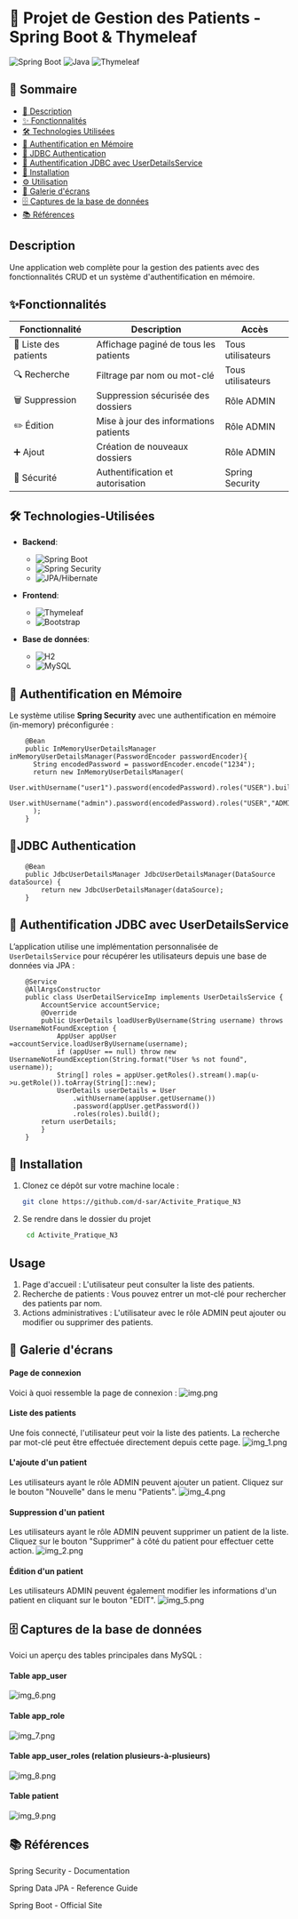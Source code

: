 # 🏥 Projet de Gestion des Patients - Spring Boot & Thymeleaf
![Spring Boot](https://img.shields.io/badge/Spring_Boot-3.x-green?logo=spring)
![Java](https://img.shields.io/badge/Java-23-blue?logo=java)
![Thymeleaf](https://img.shields.io/badge/Thymeleaf-3.1-white?logo=thymeleaf)

## 📌 Sommaire

- [📖 Description](#description)
- [✨ Fonctionnalités](#fonctionnalités)
- [🛠️ Technologies Utilisées](#-technologies-utilisées)
- [🔐 Authentification en Mémoire](#-authentification-en-mémoire)
- [🔐 JDBC Authentication](#jdbc-authentication)
- [🔐 Authentification JDBC avec UserDetailsService](#-authentification-jdbc-avec-userdetailsservice)
- [🚀 Installation](#-installation)
- [⚙️ Utilisation](#usage)
- [📸 Galerie d'écrans](#-galerie-décrans)
- [🗄️ Captures de la base de données](#-captures-de-la-base-de-données)
- [📚 Références](#-références)


## Description

Une application web complète pour la gestion des patients avec des fonctionnalités CRUD et un système d'authentification en mémoire.

## ✨Fonctionnalités

| Fonctionnalité | Description | Accès |
|----------------|-------------|-------|
| 👥 Liste des patients | Affichage paginé de tous les patients | Tous utilisateurs |
| 🔍 Recherche | Filtrage par nom ou mot-clé | Tous utilisateurs |
| 🗑️ Suppression | Suppression sécurisée des dossiers | Rôle ADMIN |
| ✏️ Édition | Mise à jour des informations patients | Rôle ADMIN |
| ➕ Ajout | Création de nouveaux dossiers | Rôle ADMIN |
| 🔐 Sécurité | Authentification et autorisation | Spring Security |
  
## 🛠️ Technologies-Utilisées

- **Backend**: 
  - ![Spring Boot](https://img.shields.io/badge/-Spring_Boot_3-6DB33F?logo=springboot)
  - ![Spring Security](https://img.shields.io/badge/-Spring_Security-6DB33F?logo=springsecurity)
  - ![JPA/Hibernate](https://img.shields.io/badge/-JPA/Hibernate-59666C?logo=hibernate)

- **Frontend**:
  - ![Thymeleaf](https://img.shields.io/badge/-Thymeleaf-005F0F?logo=thymeleaf)
  - ![Bootstrap](https://img.shields.io/badge/-Bootstrap_5-7952B3?logo=bootstrap)

- **Base de données**:
  - ![H2](https://img.shields.io/badge/-H2_Database-1E6C93?logo=h2)
  - ![MySQL](https://img.shields.io/badge/-MySQL-4479A1?logo=mysql)
  
## 🔐 Authentification en Mémoire

Le système utilise **Spring Security** avec une authentification en mémoire (in-memory) préconfigurée :
     
        @Bean
        public InMemoryUserDetailsManager inMemoryUserDetailsManager(PasswordEncoder passwordEncoder){
          String encodedPassword = passwordEncoder.encode("1234");
          return new InMemoryUserDetailsManager(
              User.withUsername("user1").password(encodedPassword).roles("USER").build(),
              User.withUsername("admin").password(encodedPassword).roles("USER","ADMIN").build()
          );
        }
## 🔐JDBC Authentication

        @Bean
        public JdbcUserDetailsManager JdbcUserDetailsManager(DataSource dataSource) {
            return new JdbcUserDetailsManager(dataSource);
        }

## 🔐 Authentification JDBC avec UserDetailsService
L’application utilise une implémentation personnalisée de `UserDetailsService` pour récupérer les utilisateurs depuis une base de données via JPA :

        @Service
        @AllArgsConstructor
        public class UserDetailServiceImp implements UserDetailsService {
            AccountService accountService;
            @Override
            public UserDetails loadUserByUsername(String username) throws UsernameNotFoundException {
                AppUser appUser =accountService.loadUserByUsername(username);
                if (appUser == null) throw new UsernameNotFoundException(String.format("User %s not found", username));
                String[] roles = appUser.getRoles().stream().map(u->u.getRole()).toArray(String[]::new);
                UserDetails userDetails = User
                    .withUsername(appUser.getUsername())
                    .password(appUser.getPassword())
                    .roles(roles).build();
            return userDetails;
            }
        }

## 🚀 Installation

1. Clonez ce dépôt sur votre machine locale :
   ```bash
   git clone https://github.com/d-sar/Activite_Pratique_N3
2. Se rendre dans le dossier du projet
   ```bash
    cd Activite_Pratique_N3
   
## Usage

1. Page d'accueil : L'utilisateur peut consulter la liste des patients.
2. Recherche de patients : Vous pouvez entrer un mot-clé pour rechercher des patients par nom.
3. Actions administratives : L'utilisateur avec le rôle ADMIN peut ajouter ou modifier ou supprimer des patients.

## 📸 Galerie d'écrans

#### Page de connexion
Voici à quoi ressemble la page de connexion :
![img.png](img.png)
#### Liste des patients
Une fois connecté, l'utilisateur peut voir la liste des patients. La recherche par mot-clé peut être effectuée directement depuis cette page.
![img_1.png](img_1.png)
#### L'ajoute d'un patient
Les utilisateurs ayant le rôle ADMIN peuvent ajouter un patient. Cliquez sur le bouton "Nouvelle" dans le menu "Patients".
![img_4.png](img_4.png)
#### Suppression d'un patient
Les utilisateurs ayant le rôle ADMIN peuvent supprimer un patient de la liste. Cliquez sur le bouton "Supprimer" à côté du patient pour effectuer cette action.
![img_2.png](img_2.png)
#### Édition d'un patient
Les utilisateurs ADMIN peuvent également modifier les informations d'un patient en cliquant sur le bouton "EDIT".
![img_5.png](img_5.png)

## 🗄️ Captures de la base de données

Voici un aperçu des tables principales dans MySQL :

####  Table app_user
![img_6.png](img_6.png)

####  Table app_role
![img_7.png](img_7.png)

####  Table app_user_roles (relation plusieurs-à-plusieurs)
![img_8.png](img_8.png)

####  Table patient
![img_9.png](img_9.png)


## 📚 Références
Spring Security - Documentation

Spring Data JPA - Reference Guide

Spring Boot - Official Site

